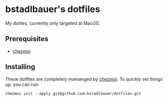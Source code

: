 # bstadlbauer's dotfiles
My dotiles, currently only targeted at MacOS.


## Prerequisites
- [chezmoi](https://www.chezmoi.io/install/) 
 

## Installing
These dotfiles are completely mamanged by [chezmoi](https://www.chezmoi.io/). To quickly set things up, you can run:

```shell
chezmoi init --apply git@github.com:bstadlbauer/dotfiles.git
```
